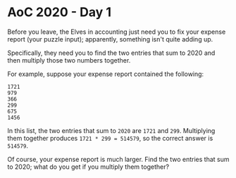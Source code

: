 # AoC 2020 - Day 1

Before you leave, the Elves in accounting just need you to fix your 
expense report (your puzzle input); apparently, something isn't quite 
adding up.

Specifically, they need you to find the two entries that sum to 2020 and 
then multiply those two numbers together.

For example, suppose your expense report contained the following:

```
1721
979
366
299
675
1456
```

In this list, the two entries that sum to `2020` are `1721` and `299`. 
Multiplying them together produces `1721 * 299 = 514579`, so the correct 
answer is `514579`.

Of course, your expense report is much larger. Find the two entries that 
sum to 2020; what do you get if you multiply them together?

